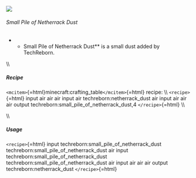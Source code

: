 ![](/mods/techreborn/small_pile_of_netherrack_dust.png)

###### Small Pile of Netherrack Dust

-   -   Small Pile of Netherrack Dust** is a small dust added by
        TechReborn.

\\\\

##### Recipe

`<mcitem>`{=html}minecraft:crafting_table`</mcitem>`{=html} recipe: \\\\
`<recipe>`{=html} input air air air input air techreborn:netherrack_dust
air input air air air output techreborn:small_pile_of_netherrack_dust,4
`</recipe>`{=html} \\\\

\\\\

##### Usage

`<recipe>`{=html} input techreborn:small_pile_of_netherrack_dust
techreborn:small_pile_of_netherrack_dust air input
techreborn:small_pile_of_netherrack_dust
techreborn:small_pile_of_netherrack_dust air input air air air output
techreborn:netherrack_dust `</recipe>`{=html}
